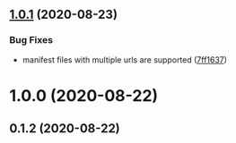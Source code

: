 ## [1.0.1](https://github.com/doublethinkio/spoon/compare/v1.0.0...v1.0.1) (2020-08-23)


### Bug Fixes

* manifest files with multiple urls are supported ([7ff1637](https://github.com/doublethinkio/spoon/commit/7ff1637f8a070edd63886827bd231a9f9cad5ac2))



# 1.0.0 (2020-08-22)



## 0.1.2 (2020-08-22)



